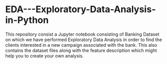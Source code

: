 # EDA---Exploratory-Data-Analysis-in-Python
This repository consist a Jupyter notebook consisting of Banking Dataset on which we have performed Exploratory Data Analysis in  order to find the clients interested in a new campaign associated with the bank. 
This also contains the dataset files along with the feature description which might help you to create your own analysis.
